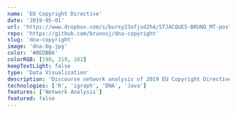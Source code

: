 ```yaml
---
name: 'EU Copyright Directive'
date: '2019-05-01'
url: 'https://www.dropbox.com/s/burxy23afjsd2h4/STJACQUES-BRUNO_MT-poster_bg_web.pdf?dl=0'
repo: 'https://github.com/brunosj/dna-copyright'
slug: 'dna-copyright'
image: 'dna-bg.jpg'
color: '#BEDBB6'
colorRGB: [190, 219, 182]
keepTextLight: false
type: 'Data Visualization'
description: 'Discourse network analysis of 2019 EU Copyright Directive debate'
technologies: ['R', 'igraph', 'DNA', 'Java']
features: ['Network Analysis']
featured: false
---
```

